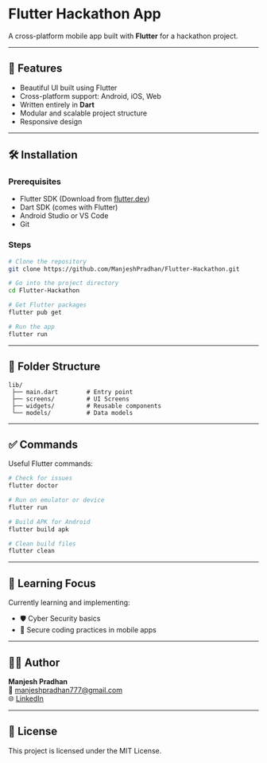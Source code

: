 
# Flutter Hackathon App

A cross-platform mobile app built with **Flutter** for a hackathon project.

---

## 🚀 Features

- Beautiful UI built using Flutter
- Cross-platform support: Android, iOS, Web
- Written entirely in **Dart**
- Modular and scalable project structure
- Responsive design

---

## 🛠️ Installation

### Prerequisites

- Flutter SDK (Download from [flutter.dev](https://flutter.dev/docs/get-started/install))
- Dart SDK (comes with Flutter)
- Android Studio or VS Code
- Git

### Steps

```bash
# Clone the repository
git clone https://github.com/ManjeshPradhan/Flutter-Hackathon.git

# Go into the project directory
cd Flutter-Hackathon

# Get Flutter packages
flutter pub get

# Run the app
flutter run
```

---

## 📁 Folder Structure

```
lib/
 ├── main.dart        # Entry point
 ├── screens/         # UI Screens
 ├── widgets/         # Reusable components
 └── models/          # Data models
```

---

## ✅ Commands

Useful Flutter commands:

```bash
# Check for issues
flutter doctor

# Run on emulator or device
flutter run

# Build APK for Android
flutter build apk

# Clean build files
flutter clean
```

---

## 🧠 Learning Focus

Currently learning and implementing:

- 🛡️ Cyber Security basics
- 🔐 Secure coding practices in mobile apps

---

## 👨‍💻 Author

**Manjesh Pradhan**  
📧 [manjeshpradhan777@gmail.com](mailto:manjeshpradhan777@gmail.com)  
🌐 [LinkedIn](https://www.linkedin.com/in/manjesh-pradhan-a58794339)

---

## 📜 License

This project is licensed under the MIT License.
